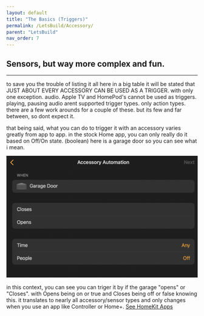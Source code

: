 ```yaml
---
layout: default
title: "The Basics (Triggers)"
permalink: /LetsBuild/Accessory/
parent: "LetsBuild"
nav_order: 7
---
```

## Sensors, but way more complex and fun.
---

to save you the trouble of listing it all here in a big table it will be stated that JUST ABOUT EVERY ACCESSORY CAN BE USED AS A TRIGGER. with only one exception. audio.
Apple TV and HomePod's cannot be used as triggers. playing, pausing audio arent supported trigger types. only action types. there are a few work arounds for a couple of these. but its few and far between, so dont expect it.

that being said, what you can do to trigger it with an accessory varies greatly from app to app. in the stock Home app, you can only really do it based on Off/On state. (boolean) here is a garage door so you can see what i mean.

![jtd](https://github.com/PaRkThEcAr/PaRkThEcAr.github.io/blob/main/docs/LetsBuild/Images/AccessoryTriggerStock.png?raw=true)

in this context, you can see you can triger it by if the garage "opens" or "Closes". with Opens being on or true and Closes being off or false knowing this. it translates to nearly all accessory/sensor types and only changes when you use an app like Controller or Home+. [See HomeKit Apps](https://parkthecar.github.io/getting-started/FAQ/)
